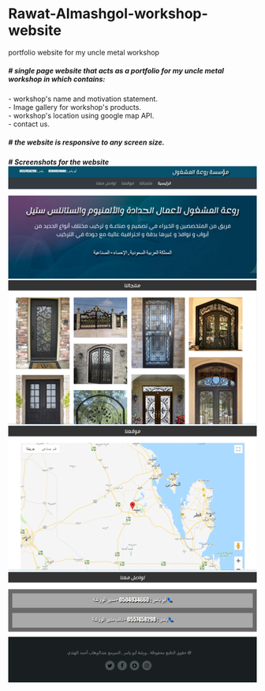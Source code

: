 # Rawat-Almashgol-workshop-website
portfolio website for my uncle metal workshop

<h5># single page website that acts as a portfolio for my uncle metal workshop in which contains:</h5>
- workshop's name and motivation statement.<br>
- Image gallery for workshop's products.<br>
- workshop's location using google map API.<br>
- contact us.<br>

<h5># the website is responsive to any screen size.</h5>

<h5># Screenshots for the website
  <img src="screenshots/i1.png">
  
  <img src="screenshots/i2.png">
  
  <img src="screenshots/i3.png">
  
  <img src="screenshots/i4.png">
